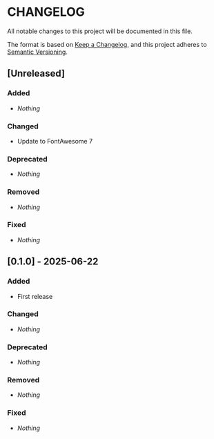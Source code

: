 # CHANGELOG

All notable changes to this project will be documented in this file.

The format is based on [Keep a Changelog](https://keepachangelog.com/en/1.0.0/), and this project adheres to [Semantic Versioning](https://semver.org).

## [Unreleased]
### Added
* *Nothing*

### Changed
* Update to FontAwesome 7

### Deprecated
* *Nothing*

### Removed
* *Nothing*

### Fixed
* *Nothing*


## [0.1.0] - 2025-06-22
### Added
* First release

### Changed
* *Nothing*

### Deprecated
* *Nothing*

### Removed
* *Nothing*

### Fixed
* *Nothing*

